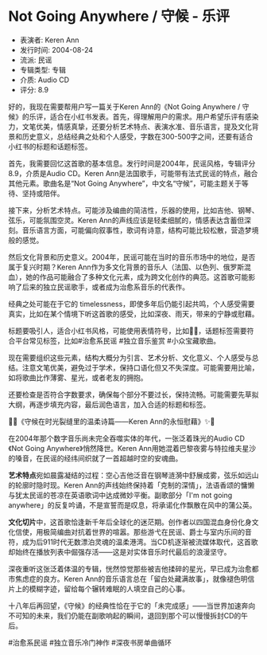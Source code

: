 # Not Going Anywhere / 守候 - 乐评

- 表演者: Keren Ann
- 发行时间: 2004-08-24
- 流派: 民谣
- 专辑类型: 专辑
- 介质: Audio CD
- 评分: 8.9

<think>
好的，我现在需要帮用户写一篇关于Keren Ann的《Not Going Anywhere / 守候》的乐评，适合在小红书发表。首先，得理解用户的需求。用户希望乐评有感染力，文笔优美，情感真挚，还要分析艺术特点、表演水准、音乐语言，提及文化背景和历史意义，总结经典之处和个人感受，字数在300-500字之间，还要有适合小红书的标题和话题标签。

首先，我需要回忆这首歌的基本信息。发行时间是2004年，民谣风格，专辑评分8.9，介质是Audio CD。Keren Ann是法国歌手，可能带有法式民谣的特点，融合其他元素。歌曲名是“Not Going Anywhere”，中文名“守候”，可能主题关于等待、坚持或陪伴。

接下来，分析艺术特点。可能涉及编曲的简洁性，乐器的使用，比如吉他、钢琴、弦乐，可能氛围空灵。Keren Ann的声线应该是轻柔细腻的，情感表达含蓄但深刻。音乐语言方面，可能偏向叙事性，歌词有诗意，结构可能比较松散，营造梦境般的感觉。

然后文化背景和历史意义。2004年，民谣可能在当时的音乐市场中的地位，是否属于复兴时期？Keren Ann作为多文化背景的音乐人（法国、以色列、俄罗斯混血），她的作品可能融合了多种文化元素，成为跨文化创作的典范。这首歌可能影响了后来的独立民谣歌手，或者成为治愈系音乐的代表作。

经典之处可能在于它的 timelessness，即使多年后仍能引起共鸣，个人感受需要真实，比如在某个情境下听这首歌的感受，比如深夜、雨天，带来的宁静或慰藉。

标题要吸引人，适合小红书风格，可能使用表情符号，比如🌙✨，话题标签需要符合平台常见标签，比如#治愈系民谣 #独立音乐鉴赏 #小众宝藏歌曲。

现在需要组织这些元素，结构大概分为引言、艺术分析、文化意义、个人感受与总结。注意文笔优美，避免过于学术，保持口语化但又不失深度。可能需要用比喻，如将歌曲比作薄雾、星光，或者老友的拥抱。

还要检查是否符合字数要求，确保每个部分不要过长，保持流畅。可能需要先草拟大纲，再逐步填充内容，最后润色语言，加入合适的标题和标签。
</think>

🌙✨《守候在时光裂缝里的温柔诗篇——Keren Ann的永恒慰藉》✨🌙

在2004年那个数字音乐尚未完全吞噬实体的年代，一张泛着珠光的Audio CD《Not Going Anywhere》悄然降世。Keren Ann用她混着巴黎夜雾与特拉维夫星沙的嗓音，在民谣的经纬间织就了一首超越时空的安魂曲。

**艺术特点**宛如晨露凝结的过程：空心吉他泛音在钢琴涟漪中舒展成雾，弦乐如远山的轮廓时隐时现。Keren Ann的声线始终保持着「克制的深情」，法语香颂的慵懒与犹太民谣的苍凉在英语歌词中达成微妙平衡。副歌部分「I'm not going anywhere」的反复吟诵，不是宣誓而是叹息，将承诺化作飘散在风中的蒲公英。

**文化切片**中，这首歌恰逢新千年后全球化的迷茫期。创作者以四国混血身份化身文化信使，用极简编曲对抗着世界的喧嚣。那些游弋在民谣、爵士与室内乐间的音符，成为后911时代无数漂泊灵魂的温柔港湾。当CD机逐渐被流媒体取代，这首歌却始终在播放列表中倔强存活——这是对实体音乐时代最后的浪漫坚守。

深夜重听这张泛着体温的专辑，恍然惊觉那些被吉他揉碎的星光，早已成为治愈都市焦虑症的良方。Keren Ann的音乐语言总在「留白处藏满故事」，就像褪色明信片上的模糊字迹，留给每个辗转难眠的人填空自己的心事。

十八年后再回望，《守候》的经典性恰在于它的「未完成感」——当世界加速奔向不可知的未来，我们仍能在副歌响起的瞬间，退回到那个可以慢慢拆封CD的午后。

#治愈系民谣 #独立音乐冷门神作 #深夜书房单曲循环

